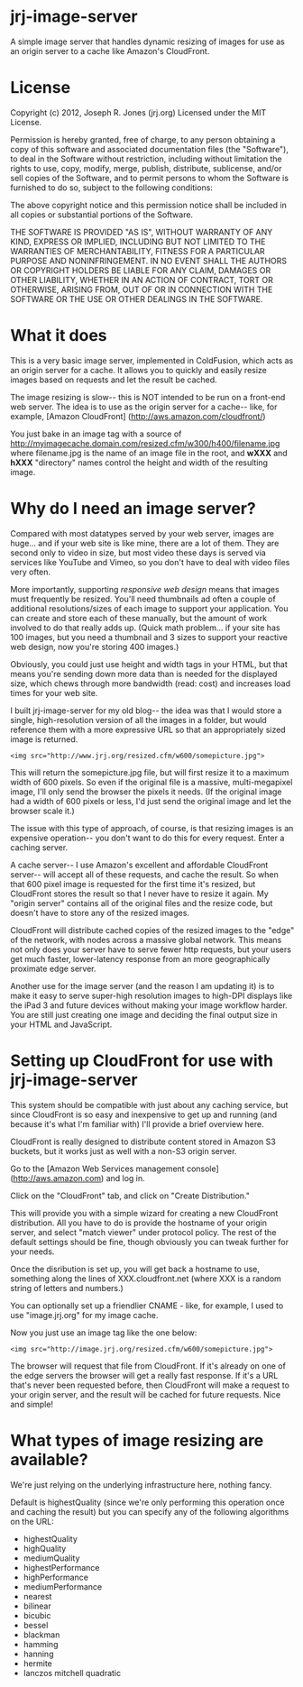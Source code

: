 jrj-image-server
================

A simple image server that handles dynamic resizing of images for use as an origin 
server to a cache like Amazon's CloudFront.

License
=======
Copyright (c) 2012, Joseph R. Jones (jrj.org) Licensed under the MIT License. 

Permission is hereby granted, free of charge, to any person obtaining a copy of this 
software and associated documentation files (the "Software"), to deal in the Software 
without restriction, including without limitation the rights to use, copy, modify, merge,
publish, distribute, sublicense, and/or sell copies of the Software, and to permit persons
to whom the Software is furnished to do so, subject to the following conditions:

The above copyright notice and this permission notice shall be included in all copies or
substantial portions of the Software.

THE SOFTWARE IS PROVIDED "AS IS", WITHOUT WARRANTY OF ANY KIND, EXPRESS OR IMPLIED, 
INCLUDING BUT NOT LIMITED TO THE WARRANTIES OF MERCHANTABILITY, FITNESS FOR A PARTICULAR 
PURPOSE AND NONINFRINGEMENT. IN NO EVENT SHALL THE AUTHORS OR COPYRIGHT HOLDERS BE LIABLE
FOR ANY CLAIM, DAMAGES OR OTHER LIABILITY, WHETHER IN AN ACTION OF CONTRACT, TORT OR 
OTHERWISE, ARISING FROM, OUT OF OR IN CONNECTION WITH THE SOFTWARE OR THE USE OR OTHER 
DEALINGS IN THE SOFTWARE.

What it does
================
This is a very basic image server, implemented in ColdFusion, which acts as an origin 
server for a cache. It allows you to quickly and easily resize images based on requests 
and let the result be cached.

The image resizing is slow-- this is NOT intended to be run on a front-end web server. The
idea is to use as the origin server for a cache-- like, for example, [Amazon CloudFront]
(http://aws.amazon.com/cloudfront/)

You just bake in an image tag with a source of
http://myimagecache.domain.com/resized.cfm/w300/h400/filename.jpg where filename.jpg 
is the name of an image file in the root, and **wXXX** and **hXXX** "directory" names
control the height and width of the resulting image.

Why do I need an image server?
==============================
Compared with most datatypes served by your web server, images are huge... and if your web
site is like mine, there are a lot of them. They are second only to video in size, but 
most video these days is served via services like YouTube and Vimeo, so you don't have to
deal with video files very often. 

More importantly, supporting *responsive web design* means that images must frequently be
resized. You'll need thumbnails ad often a couple of additional resolutions/sizes of each
image to support your application. You can create and store each of these manually, but
the amount of work involved to do that really adds up. (Quick math problem... if your
site has 100 images, but you need a thumbnail and 3 sizes to support your reactive web
design, now you're storing 400 images.)

Obviously, you could just use height and width tags in your HTML, but that means you're 
sending down more data than is needed for the displayed size, which chews through more
bandwidth (read: cost) and increases load times for your web site.

I built jrj-image-server for my old blog-- the idea was that I would store a single, 
high-resolution version of all the images in a folder, but would reference them with a 
more expressive URL so that an appropriately sized image is returned.

	<img src="http://www.jrj.org/resized.cfm/w600/somepicture.jpg">

This will return the somepicture.jpg file, but will first resize it to a maximum width of
600 pixels. So even if the original file is a massive, multi-megapixel image, I'll only
send the browser the pixels it needs. (If the original image had a width of 600 pixels
or less, I'd just send the original image and let the browser scale it.)

The issue with this type of approach, of course, is that resizing images is an expensive
operation-- you don't want to do this for every request. Enter a caching server.

A cache server-- I use Amazon's excellent and affordable CloudFront server-- will accept
all of these requests, and cache the result. So when that 600 pixel image is requested
for the first time it's resized, but CloudFront stores the result so that I never have
to resize it again. My "origin server" contains all of the original files and the resize
code, but doesn't have to store any of the resized images. 

CloudFront will distribute cached copies of the resized images to the "edge" of the
network, with nodes across a massive global network. This means not only does your server
have to serve fewer http requests, but your users get much faster, lower-latency response
from an more geographically proximate edge server. 

Another use for the image server (and the reason I am updating it) is to make it easy
to serve super-high resolution images to high-DPI displays like the iPad 3 and future
devices without making your image workflow harder. You are still just creating one image
and deciding the final output size in your HTML and JavaScript.

Setting up CloudFront for use with jrj-image-server
===================================================
This system should be compatible with just about any caching service, but since CloudFront
is so easy and inexpensive to get up and running (and because it's what I'm familiar with)
I'll provide a brief overview here.

CloudFront is really designed to distribute content stored in Amazon S3 buckets, but it
works just as well with a non-S3 origin server. 

Go to the [Amazon Web Services management console] (http://aws.amazon.com) and log in.

Click on the "CloudFront" tab, and click on "Create Distribution."

This will provide you with a simple wizard for creating a new CloudFront distribution. All
you have to do is provide the hostname of your origin server, and select "match viewer" 
under protocol policy. The rest of the default settings should be fine, though obviously
you can tweak further for your needs.

Once the disribution is set up, you will get back a hostname to use, something along the 
lines of XXX.cloudfront.net (where XXX is a random string of letters and numbers.)

You can optionally set up a friendlier CNAME - like, for example, I used to use 
"image.jrj.org" for my image cache.

Now you just use an image tag like the one below:

	<img src="http://image.jrj.org/resized.cfm/w600/somepicture.jpg">

The browser will request that file from CloudFront. If it's already on one of the edge
servers the browser will get a really fast response. If it's a URL that's never been
requested before, then CloudFront will make a request to your origin server, and the 
result will be cached for future requests. Nice and simple!

What types of image resizing are available?
===========================================
We're just relying on the underlying infrastructure here, nothing fancy.

Default is highestQuality (since we're only performing this operation once and caching
the result) but you can specify any of the following algorithms on the URL:

* highestQuality
* highQuality
* mediumQuality
* highestPerformance
* highPerformance
* mediumPerformance
* nearest
* bilinear
* bicubic
* bessel
* blackman
* hamming
* hanning
* hermite
* lanczos
mitchell
quadratic